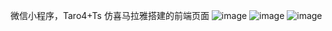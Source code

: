 微信小程序，Taro4+Ts
仿喜马拉雅搭建的前端页面
![image](https://github.com/user-attachments/assets/b8621b86-9876-4ab6-a636-d1f901cd85cb)
![image](https://github.com/user-attachments/assets/306fcd93-3f81-48b8-b9fd-4a7ed64e219e)
![image](https://github.com/user-attachments/assets/a36ec8c0-7235-4ede-a974-bdbd74b7cbf4)
